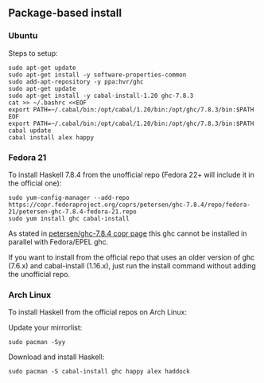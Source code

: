 ## Package-based install

### Ubuntu

Steps to setup:

    sudo apt-get update
    sudo apt-get install -y software-properties-common
    sudo add-apt-repository -y ppa:hvr/ghc
    sudo apt-get update
    sudo apt-get install -y cabal-install-1.20 ghc-7.8.3
    cat >> ~/.bashrc <<EOF
    export PATH=~/.cabal/bin:/opt/cabal/1.20/bin:/opt/ghc/7.8.3/bin:$PATH
    EOF
    export PATH=~/.cabal/bin:/opt/cabal/1.20/bin:/opt/ghc/7.8.3/bin:$PATH
    cabal update
    cabal install alex happy

### Fedora 21

To install Haskell 7.8.4 from the unofficial repo (Fedora 22+ will include it in the official one):

    sudo yum-config-manager --add-repo https://copr.fedoraproject.org/coprs/petersen/ghc-7.8.4/repo/fedora-21/petersen-ghc-7.8.4-fedora-21.repo
    sudo yum install ghc cabal-install

As stated in [petersen/ghc-7.8.4 copr page](https://copr.fedoraproject.org/coprs/petersen/ghc-7.8.4/) this ghc cannot be installed in parallel with Fedora/EPEL ghc.

If you want to install from the official repo that uses an older version of ghc (7.6.x) and cabal-install (1.16.x), just run the install command without adding the unofficial repo.

### Arch Linux

To install Haskell from the official repos on Arch Linux:

Update your mirrorlist:

    sudo pacman -Syy

Download and install Haskell:

    sudo pacman -S cabal-install ghc happy alex haddock
